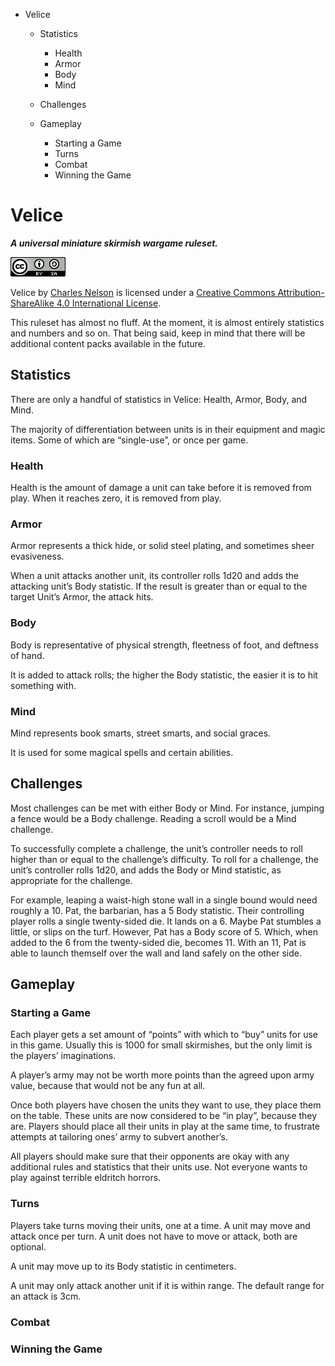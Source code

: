 -   Velice
    -   Statistics
        -   Health
        -   Armor
        -   Body
        -   Mind

    -   Challenges
    -   Gameplay
        -   Starting a Game
        -   Turns
        -   Combat
        -   Winning the Game


Velice
======

***A universal miniature skirmish wargame ruleset.***

[![Creative Commons License](src/images/cc-by-sa.png "CC-By-SA")](http://creativecommons.org/licenses/by-sa/4.0/)

<span xmlns:dct="http://purl.org/dc/terms/" href="http://purl.org/dc/dcmitype/Text" property="dct:title" rel="dct:type"> Velice</span> by <a xmlns:cc="http://creativecommons.org/ns#" href="https://github.com/cnelsonsic/velice" property="cc:attributionName" rel="cc:attributionURL"> [Charles Nelson](https://github.com/cnelsonsic/velice)</a> is licensed under a [Creative Commons Attribution-ShareAlike 4.0 International License](http://creativecommons.org/licenses/by-sa/4.0/).

This ruleset has almost no fluff. At the moment, it is almost entirely statistics and numbers and so on. That being said, keep in mind that there will be additional content packs available in the future.

<!-- Add note about licensing, use, etc. -->

Statistics
----------

There are only a handful of statistics in Velice: Health, Armor, Body, and Mind.

The majority of differentiation between units is in their equipment and magic items. Some of which are “single-use”, or once per game.

### Health

Health is the amount of damage a unit can take before it is removed from play. When it reaches zero, it is removed from play.

### Armor

Armor represents a thick hide, or solid steel plating, and sometimes sheer evasiveness.

When a unit attacks another unit, its controller rolls 1d20 and adds the attacking unit’s Body statistic. If the result is greater than or equal to the target Unit’s Armor, the attack hits.

### Body

Body is representative of physical strength, fleetness of foot, and deftness of hand.

It is added to attack rolls; the higher the Body statistic, the easier it is to hit something with.

### Mind

Mind represents book smarts, street smarts, and social graces.

It is used for some magical spells and certain abilities.

Challenges
----------

Most challenges can be met with either Body or Mind. For instance, jumping a fence would be a Body challenge. Reading a scroll would be a Mind challenge.

To successfully complete a challenge, the unit’s controller needs to roll higher than or equal to the challenge’s difficulty. To roll for a challenge, the unit’s controller rolls 1d20, and adds the Body or Mind statistic, as appropriate for the challenge.

For example, leaping a waist-high stone wall in a single bound would need roughly a 10. Pat, the barbarian, has a 5 Body statistic. Their controlling player rolls a single twenty-sided die. It lands on a 6. Maybe Pat stumbles a little, or slips on the turf. However, Pat has a Body score of 5. Which, when added to the 6 from the twenty-sided die, becomes 11. With an 11, Pat is able to launch themself over the wall and land safely on the other side.

Gameplay
--------

### Starting a Game

Each player gets a set amount of “points” with which to “buy” units for use in this game. Usually this is 1000 for small skirmishes, but the only limit is the players’ imaginations.

A player’s army may not be worth more points than the agreed upon army value, because that would not be any fun at all.

Once both players have chosen the units they want to use, they place them on the table. These units are now considered to be “in play”, because they are. Players should place all their units in play at the same time, to frustrate attempts at tailoring ones’ army to subvert another’s.

All players should make sure that their opponents are okay with any additional rules and statistics that their units use. Not everyone wants to play against terrible eldritch horrors.

### Turns

Players take turns moving their units, one at a time. A unit may move and attack once per turn. A unit does not have to move or attack, both are optional.

A unit may move up to its Body statistic in centimeters.

A unit may only attack another unit if it is within range. The default range for an attack is 3cm.

### Combat

### Winning the Game
